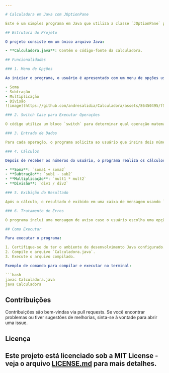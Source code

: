 ```yaml
---

# Calculadora em Java com JOptionPane

Este é um simples programa em Java que utiliza a classe `JOptionPane` para criar uma interface de usuário baseada em caixas de diálogo. A calculadora oferece funcionalidades básicas de soma, subtração, multiplicação e divisão.

## Estrutura do Projeto

O projeto consiste em um único arquivo Java:

- **Calculadora.java**: Contém o código-fonte da calculadora.

## Funcionalidades

### 1. Menu de Opções

Ao iniciar o programa, o usuário é apresentado com um menu de opções usando `JOptionPane.showInputDialog`. Ele pode escolher entre as seguintes operações:

- Soma
- Subtração
- Multiplicação
- Divisão
![image](https://github.com/andresalidia/Calculadora/assets/86450495/f551b697-170a-420e-90d1-2a54610faa96)

### 2. Switch Case para Executar Operações

O código utiliza um bloco `switch` para determinar qual operação matemática executar com base na escolha do usuário.

### 3. Entrada de Dados

Para cada operação, o programa solicita ao usuário que insira dois números usando `JOptionPane.showInputDialog`. Os números são então convertidos de `String` para `int` ou `double` usando `Integer.parseInt` ou `Double.parseDouble`.

### 4. Cálculos

Depois de receber os números do usuário, o programa realiza os cálculos apropriados:

- **Soma**: `soma1 + soma2`
- **Subtração**: `sub1 - sub2`
- **Multiplicação**: `mult1 * mult2`
- **Divisão**: `div1 / div2`

### 5. Exibição do Resultado

Após o cálculo, o resultado é exibido em uma caixa de mensagem usando `JOptionPane.showMessageDialog`.

### 6. Tratamento de Erros

O programa inclui uma mensagem de aviso caso o usuário escolha uma opção inválida (opção não encontrada).

## Como Executar

Para executar o programa:

1. Certifique-se de ter o ambiente de desenvolvimento Java configurado.
2. Compile o arquivo `Calculadora.java`.
3. Execute o arquivo compilado.

Exemplo de comando para compilar e executar no terminal:

```bash
javac Calculadora.java
java Calculadora
```

## Contribuições

Contribuições são bem-vindas via pull requests. Se você encontrar problemas ou tiver sugestões de melhorias, sinta-se à vontade para abrir uma issue.

## Licença

Este projeto está licenciado sob a MIT License - veja o arquivo [LICENSE.md](LICENSE.md) para mais detalhes.
---
```


